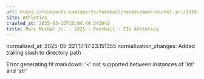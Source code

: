 ```yaml
---
url: https://fiusports.com/sports/football/roster/marc-michel-jr-/13193/
site: Athletics
crawled_at: 2025-05-13T10:04:44.343842
title: Marc Michel Jr. - 2025 - Football - FIU Athletics
---
```

normalized_at: 2025-05-22T17:17:23.151355
normalization_changes: Added trailing slash to directory path

Error generating fit markdown: '<' not supported between instances of 'int' and 'str'